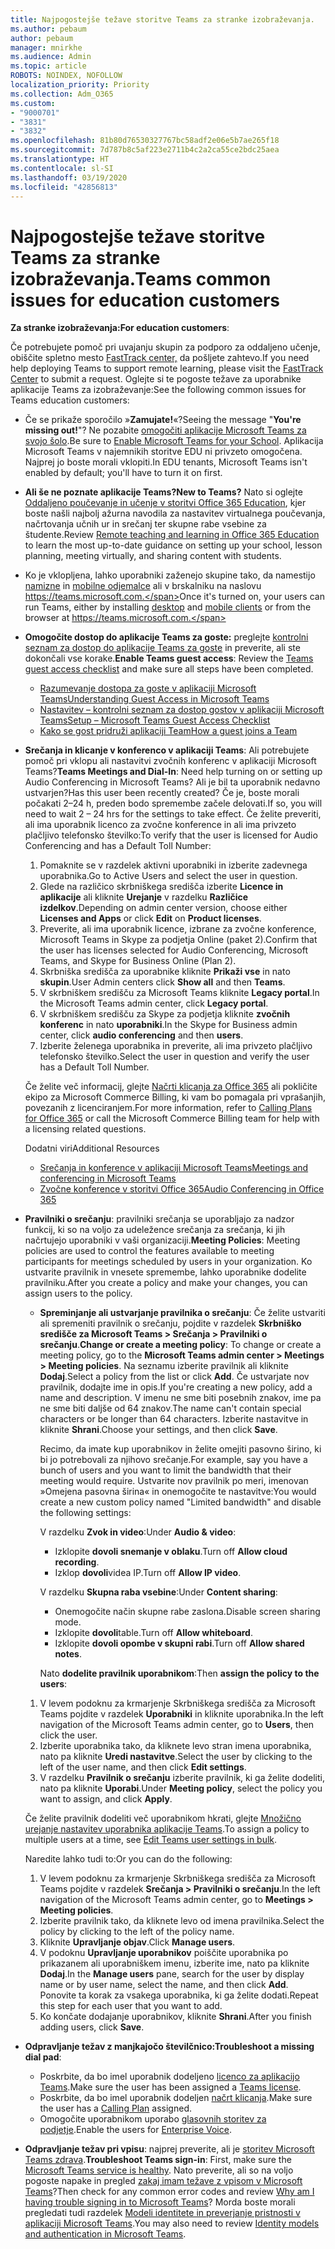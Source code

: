 ```yaml
---
title: Najpogostejše težave storitve Teams za stranke izobraževanja.
ms.author: pebaum
author: pebaum
manager: mnirkhe
ms.audience: Admin
ms.topic: article
ROBOTS: NOINDEX, NOFOLLOW
localization_priority: Priority
ms.collection: Adm_O365
ms.custom:
- "9000701"
- "3831"
- "3832"
ms.openlocfilehash: 81b80d76530327767bc58adf2e06e5b7ae265f18
ms.sourcegitcommit: 7d787b8c5af223e2711b4c2a2ca55ce2bdc25aea
ms.translationtype: HT
ms.contentlocale: sl-SI
ms.lasthandoff: 03/19/2020
ms.locfileid: "42856813"
---
```

# <a name="teams-common-issues-for-education-customers"></a><span data-ttu-id="05554-102">Najpogostejše težave storitve Teams za stranke izobraževanja.</span><span class="sxs-lookup"><span data-stu-id="05554-102">Teams common issues for education customers</span></span>

<span data-ttu-id="05554-103">**Za stranke izobraževanja:**</span><span class="sxs-lookup"><span data-stu-id="05554-103">**For education customers**:</span></span>

<span data-ttu-id="05554-104">Če potrebujete pomoč pri uvajanju skupin za podporo za oddaljeno učenje, obiščite spletno mesto [FastTrack center,](https://www.microsoft.com/fasttrack) da pošljete zahtevo.</span><span class="sxs-lookup"><span data-stu-id="05554-104">If you need help deploying Teams to support remote learning, please visit the [FastTrack Center](https://www.microsoft.com/fasttrack) to submit a request.</span></span> <span data-ttu-id="05554-105">Oglejte si te pogoste težave za uporabnike aplikacije Teams za izobraževanje:</span><span class="sxs-lookup"><span data-stu-id="05554-105">See the following common issues for Teams education customers:</span></span>

- <span data-ttu-id="05554-106">Če se prikaže sporočilo »**Zamujate!**«?</span><span class="sxs-lookup"><span data-stu-id="05554-106">Seeing the message "**You're missing out!**"?</span></span> <span data-ttu-id="05554-107">Ne pozabite [omogočiti aplikacije Microsoft Teams za svojo šolo](https://docs.microsoft.com/microsoft-365/education/intune-edu-trial/enable-microsoft-teams).</span><span class="sxs-lookup"><span data-stu-id="05554-107">Be sure to [Enable Microsoft Teams for your School](https://docs.microsoft.com/microsoft-365/education/intune-edu-trial/enable-microsoft-teams).</span></span> <span data-ttu-id="05554-108">Aplikacija Microsoft Teams v najemnikih storitve EDU ni privzeto omogočena. Najprej jo boste morali vklopiti.</span><span class="sxs-lookup"><span data-stu-id="05554-108">In EDU tenants, Microsoft Teams isn't enabled by default; you'll have to turn it on first.</span></span>

- <span data-ttu-id="05554-109">**Ali še ne poznate aplikacije Teams?**</span><span class="sxs-lookup"><span data-stu-id="05554-109">**New to Teams?**</span></span> <span data-ttu-id="05554-110">Nato si oglejte [Oddaljeno poučevanje in učenje v storitvi Office 365 Education](https://support.office.com/article/remote-teaching-and-learning-in-office-365-education-f651ccae-7b65-478b-8366-51bb884025c4), kjer boste našli najbolj ažurna navodila za nastavitev virtualnega poučevanja, načrtovanja učnih ur in srečanj ter skupne rabe vsebine za študente.</span><span class="sxs-lookup"><span data-stu-id="05554-110">Review [Remote teaching and learning in Office 365 Education](https://support.office.com/article/remote-teaching-and-learning-in-office-365-education-f651ccae-7b65-478b-8366-51bb884025c4) to learn the most up-to-date guidance on setting up your school, lesson planning, meeting virtually, and sharing content with students.</span></span>

- <span data-ttu-id="05554-111">Ko je vklopljena, lahko uporabniki zaženejo skupine tako, da namestijo [namizne](https://docs.microsoft.com/MicrosoftTeams/get-clients#desktop-client) in [mobilne odjemalce](https://docs.microsoft.com/MicrosoftTeams/get-clients#mobile-clients) ali v brskalniku na naslovu https://teams.microsoft.com.</span><span class="sxs-lookup"><span data-stu-id="05554-111">Once it's turned on, your users can run Teams, either by installing [desktop](https://docs.microsoft.com/MicrosoftTeams/get-clients#desktop-client) and [mobile clients](https://docs.microsoft.com/MicrosoftTeams/get-clients#mobile-clients) or from the browser at https://teams.microsoft.com.</span></span>

- <span data-ttu-id="05554-112">**Omogočite dostop do aplikacije Teams za goste:** preglejte [kontrolni seznam za dostop do aplikacije Teams za goste](https://docs.microsoft.com/microsoftteams/guest-access-checklist) in preverite, ali ste dokončali vse korake.</span><span class="sxs-lookup"><span data-stu-id="05554-112">**Enable Teams guest access**: Review the [Teams guest access checklist](https://docs.microsoft.com/microsoftteams/guest-access-checklist) and make sure all steps have been completed.</span></span>
    - [<span data-ttu-id="05554-113">Razumevanje dostopa za goste v aplikaciji Microsoft Teams</span><span class="sxs-lookup"><span data-stu-id="05554-113">Understanding Guest Access in Microsoft Teams</span></span>](https://docs.microsoft.com/microsoftteams/guest-access)
    - [<span data-ttu-id="05554-114">Nastavitev – kontrolni seznam za dostop gostov v aplikaciji Microsoft Teams</span><span class="sxs-lookup"><span data-stu-id="05554-114">Setup – Microsoft Teams Guest Access Checklist</span></span>](https://docs.microsoft.com/microsoftteams/guest-access-checklist)
    - [<span data-ttu-id="05554-115">Kako se gost pridruži aplikaciji Team</span><span class="sxs-lookup"><span data-stu-id="05554-115">How a guest joins a Team</span></span>](https://docs.microsoft.com/microsoftteams/guest-joins)

- <span data-ttu-id="05554-116">**Srečanja in klicanje v konferenco v aplikaciji Teams**: Ali potrebujete pomoč pri vklopu ali nastavitvi zvočnih konferenc v aplikaciji Microsoft Teams?</span><span class="sxs-lookup"><span data-stu-id="05554-116">**Teams Meetings and Dial-In**: Need help turning on or setting up Audio Conferencing in Microsoft Teams?</span></span> <span data-ttu-id="05554-117">Ali je bil ta uporabnik nedavno ustvarjen?</span><span class="sxs-lookup"><span data-stu-id="05554-117">Has this user been recently created?</span></span> <span data-ttu-id="05554-118">Če je, boste morali počakati 2–24 h, preden bodo spremembe začele delovati.</span><span class="sxs-lookup"><span data-stu-id="05554-118">If so, you will need to wait 2 – 24 hrs for the settings to take effect.</span></span> <span data-ttu-id="05554-119">Če želite preveriti, ali ima uporabnik licenco za zvočne konference in ali ima privzeto plačljivo telefonsko številko:</span><span class="sxs-lookup"><span data-stu-id="05554-119">To verify that the user is licensed for Audio Conferencing and has a Default Toll Number:</span></span>
    1. <span data-ttu-id="05554-120">Pomaknite se v razdelek aktivni uporabniki in izberite zadevnega uporabnika.</span><span class="sxs-lookup"><span data-stu-id="05554-120">Go to Active Users and select the user in question.</span></span>
    2. <span data-ttu-id="05554-121">Glede na različico skrbniškega središča izberite **Licence in aplikacije** ali kliknite **Urejanje** v razdelku **Različice izdelkov**.</span><span class="sxs-lookup"><span data-stu-id="05554-121">Depending on admin center version, choose either **Licenses and Apps** or click **Edit** on **Product licenses**.</span></span>
    3. <span data-ttu-id="05554-122">Preverite, ali ima uporabnik licence, izbrane za zvočne konference, Microsoft Teams in Skype za podjetja Online (paket 2).</span><span class="sxs-lookup"><span data-stu-id="05554-122">Confirm that the user has licenses selected for Audio Conferencing, Microsoft Teams, and Skype for Business Online (Plan 2).</span></span>
    4. <span data-ttu-id="05554-123">Skrbniška središča za uporabnike kliknite **Prikaži vse** in nato **skupin**.</span><span class="sxs-lookup"><span data-stu-id="05554-123">User Admin centers click **Show all** and then **Teams**.</span></span>
    5. <span data-ttu-id="05554-124">V skrbniškem središču za Microsoft Teams kliknite **Legacy portal**.</span><span class="sxs-lookup"><span data-stu-id="05554-124">In the Microsoft Teams admin center, click **Legacy portal**.</span></span>
    6. <span data-ttu-id="05554-125">V skrbniškem središču za Skype za podjetja kliknite **zvočnih konferenc** in nato **uporabniki**.</span><span class="sxs-lookup"><span data-stu-id="05554-125">In the Skype for Business admin center, click **audio conferencing** and then **users**.</span></span>
    7. <span data-ttu-id="05554-126">Izberite želenega uporabnika in preverite, ali ima privzeto plačljivo telefonsko številko.</span><span class="sxs-lookup"><span data-stu-id="05554-126">Select the user in question and verify the user has a Default Toll Number.</span></span>

    <span data-ttu-id="05554-127">Če želite več informacij, glejte [Načrti klicanja za Office 365](https://docs.microsoft.com/microsoftteams/calling-plans-for-office-365) ali pokličite ekipo za Microsoft Commerce Billing, ki vam bo pomagala pri vprašanjih, povezanih z licenciranjem.</span><span class="sxs-lookup"><span data-stu-id="05554-127">For more information, refer to [Calling Plans for Office 365](https://docs.microsoft.com/microsoftteams/calling-plans-for-office-365) or call the Microsoft Commerce Billing team for help with a licensing related questions.</span></span>

    <span data-ttu-id="05554-128">Dodatni viri</span><span class="sxs-lookup"><span data-stu-id="05554-128">Additional Resources</span></span>

    - [<span data-ttu-id="05554-129">Srečanja in konference v aplikaciji Microsoft Teams</span><span class="sxs-lookup"><span data-stu-id="05554-129">Meetings and conferencing in Microsoft Teams</span></span>](https://docs.microsoft.com/microsoftteams/deploy-meetings-microsoft-teams-landing-page)
    - [<span data-ttu-id="05554-130">Zvočne konference v storitvi Office 365</span><span class="sxs-lookup"><span data-stu-id="05554-130">Audio Conferencing in Office 365</span></span>](https://docs.microsoft.com/microsoftteams/audio-conferencing-in-office-365)

- <span data-ttu-id="05554-131">**Pravilniki o srečanju**: pravilniki srečanja se uporabljajo za nadzor funkcij, ki so na voljo za udeležence srečanja za srečanja, ki jih načrtujejo uporabniki v vaši organizaciji.</span><span class="sxs-lookup"><span data-stu-id="05554-131">**Meeting Policies**: Meeting policies are used to control the features available to meeting participants for meetings scheduled by users in your organization.</span></span> <span data-ttu-id="05554-132">Ko ustvarite pravilnik in vnesete spremembe, lahko uporabnike dodelite pravilniku.</span><span class="sxs-lookup"><span data-stu-id="05554-132">After you create a policy and make your changes, you can assign users to the policy.</span></span>

    - <span data-ttu-id="05554-133">**Spreminjanje ali ustvarjanje pravilnika o srečanju**: Če želite ustvariti ali spremeniti pravilnik o srečanju, pojdite v razdelek **Skrbniško središče za Microsoft Teams > Srečanja > Pravilniki o srečanju**.</span><span class="sxs-lookup"><span data-stu-id="05554-133">**Change or create a meeting policy**: To change or create a meeting policy, go to the **Microsoft Teams admin center > Meetings > Meeting policies**.</span></span> <span data-ttu-id="05554-134">Na seznamu izberite pravilnik ali kliknite **Dodaj**.</span><span class="sxs-lookup"><span data-stu-id="05554-134">Select a policy from the list or click **Add**.</span></span> <span data-ttu-id="05554-135">Če ustvarjate nov pravilnik, dodajte ime in opis.</span><span class="sxs-lookup"><span data-stu-id="05554-135">If you're creating a new policy, add a name and description.</span></span> <span data-ttu-id="05554-136">V imenu ne sme biti posebnih znakov, ime pa ne sme biti daljše od 64 znakov.</span><span class="sxs-lookup"><span data-stu-id="05554-136">The name can't contain special characters or be longer than 64 characters.</span></span> <span data-ttu-id="05554-137">Izberite nastavitve in kliknite **Shrani**.</span><span class="sxs-lookup"><span data-stu-id="05554-137">Choose your settings, and then click **Save**.</span></span> 
    
        <span data-ttu-id="05554-138">Recimo, da imate kup uporabnikov in želite omejiti pasovno širino, ki bi jo potrebovali za njihovo srečanje.</span><span class="sxs-lookup"><span data-stu-id="05554-138">For example, say you have a bunch of users and you want to limit the bandwidth that their meeting would require.</span></span> <span data-ttu-id="05554-139">Ustvarite nov pravilnik po meri, imenovan »Omejena pasovna širina« in onemogočite te nastavitve:</span><span class="sxs-lookup"><span data-stu-id="05554-139">You would create a new custom policy named "Limited bandwidth" and disable the following settings:</span></span>

        <span data-ttu-id="05554-140">V razdelku **Zvok in video**:</span><span class="sxs-lookup"><span data-stu-id="05554-140">Under **Audio & video**:</span></span>
        - <span data-ttu-id="05554-141">Izklopite **dovoli snemanje v oblaku**.</span><span class="sxs-lookup"><span data-stu-id="05554-141">Turn off **Allow cloud recording**.</span></span>
        - <span data-ttu-id="05554-142">Izklop **dovoli**videa IP.</span><span class="sxs-lookup"><span data-stu-id="05554-142">Turn off **Allow IP video**.</span></span>

        <span data-ttu-id="05554-143">V razdelku **Skupna raba vsebine**:</span><span class="sxs-lookup"><span data-stu-id="05554-143">Under **Content sharing**:</span></span>

        - <span data-ttu-id="05554-144">Onemogočite način skupne rabe zaslona.</span><span class="sxs-lookup"><span data-stu-id="05554-144">Disable screen sharing mode.</span></span>
        - <span data-ttu-id="05554-145">Izklopite **dovoli**table.</span><span class="sxs-lookup"><span data-stu-id="05554-145">Turn off **Allow whiteboard**.</span></span>
        - <span data-ttu-id="05554-146">Izklopite **dovoli opombe v skupni rabi**.</span><span class="sxs-lookup"><span data-stu-id="05554-146">Turn off **Allow shared notes**.</span></span>

        <span data-ttu-id="05554-147">Nato **dodelite pravilnik uporabnikom**:</span><span class="sxs-lookup"><span data-stu-id="05554-147">Then **assign the policy to the users**:</span></span>

    1. <span data-ttu-id="05554-148">V levem podoknu za krmarjenje Skrbniškega središča za Microsoft Teams pojdite v razdelek **Uporabniki** in kliknite uporabnika.</span><span class="sxs-lookup"><span data-stu-id="05554-148">In the left navigation of the Microsoft Teams admin center, go to **Users**, then click the user.</span></span>
    2. <span data-ttu-id="05554-149">Izberite uporabnika tako, da kliknete levo stran imena uporabnika, nato pa kliknite **Uredi nastavitve**.</span><span class="sxs-lookup"><span data-stu-id="05554-149">Select the user by clicking to the left of the user name, and then click **Edit settings**.</span></span>
    3. <span data-ttu-id="05554-150">V razdelku **Pravilnik o srečanju** izberite pravilnik, ki ga želite dodeliti, nato pa kliknite **Uporabi**.</span><span class="sxs-lookup"><span data-stu-id="05554-150">Under **Meeting policy**, select the policy you want to assign, and click **Apply**.</span></span>

    <span data-ttu-id="05554-151">Če želite pravilnik dodeliti več uporabnikom hkrati, glejte [Množično urejanje nastavitev uporabnika aplikacije Teams](https://docs.microsoft.com/microsoftteams/edit-user-settings-in-bulk).</span><span class="sxs-lookup"><span data-stu-id="05554-151">To assign a policy to multiple users at a time, see [Edit Teams user settings in bulk](https://docs.microsoft.com/microsoftteams/edit-user-settings-in-bulk).</span></span>

    <span data-ttu-id="05554-152">Naredite lahko tudi to:</span><span class="sxs-lookup"><span data-stu-id="05554-152">Or you can do the following:</span></span>
    1. <span data-ttu-id="05554-153">V levem podoknu za krmarjenje Skrbniškega središča za Microsoft Teams pojdite v razdelek **Srečanja > Pravilniki o srečanju**.</span><span class="sxs-lookup"><span data-stu-id="05554-153">In the left navigation of the Microsoft Teams admin center, go to **Meetings > Meeting policies**.</span></span>
    2. <span data-ttu-id="05554-154">Izberite pravilnik tako, da kliknete levo od imena pravilnika.</span><span class="sxs-lookup"><span data-stu-id="05554-154">Select the policy by clicking to the left of the policy name.</span></span>
    3. <span data-ttu-id="05554-155">Kliknite **Upravljanje objav**.</span><span class="sxs-lookup"><span data-stu-id="05554-155">Click **Manage users**.</span></span>
    4. <span data-ttu-id="05554-156">V podoknu **Upravljanje uporabnikov** poiščite uporabnika po prikazanem ali uporabniškem imenu, izberite ime, nato pa kliknite **Dodaj**.</span><span class="sxs-lookup"><span data-stu-id="05554-156">In the **Manage users** pane, search for the user by display name or by user name, select the name, and then click **Add**.</span></span> <span data-ttu-id="05554-157">Ponovite ta korak za vsakega uporabnika, ki ga želite dodati.</span><span class="sxs-lookup"><span data-stu-id="05554-157">Repeat this step for each user that you want to add.</span></span>
    5. <span data-ttu-id="05554-158">Ko končate dodajanje uporabnikov, kliknite **Shrani**.</span><span class="sxs-lookup"><span data-stu-id="05554-158">After you finish adding users, click **Save**.</span></span>

- <span data-ttu-id="05554-159">**Odpravljanje težav z manjkajočo številčnico:**</span><span class="sxs-lookup"><span data-stu-id="05554-159">**Troubleshoot a missing dial pad**:</span></span>
    - <span data-ttu-id="05554-160">Poskrbite, da bo imel uporabnik dodeljeno [licenco za aplikacijo Teams](https://docs.microsoft.com/MicrosoftTeams/assign-teams-licenses).</span><span class="sxs-lookup"><span data-stu-id="05554-160">Make sure the user has been assigned a [Teams license](https://docs.microsoft.com/MicrosoftTeams/assign-teams-licenses).</span></span>
    - <span data-ttu-id="05554-161">Poskrbite, da bo imel uporabnik dodeljen [načrt klicanja](https://docs.microsoft.com/MicrosoftTeams/calling-plan-landing-page).</span><span class="sxs-lookup"><span data-stu-id="05554-161">Make sure the user has a [Calling Plan](https://docs.microsoft.com/MicrosoftTeams/calling-plan-landing-page) assigned.</span></span>
    - <span data-ttu-id="05554-162">Omogočite uporabnikom uporabo [glasovnih storitev za podjetje](https://docs.microsoft.com/skypeforbusiness/skype-for-business-hybrid-solutions/plan-your-phone-system-cloud-pbx-solution/enable-users-for-enterprise-voice-online-and-phone-system-voicemail#to-enable-your-users-for-phone-system-in-office-365-voice-and-voicemail).</span><span class="sxs-lookup"><span data-stu-id="05554-162">Enable the users for [Enterprise Voice](https://docs.microsoft.com/skypeforbusiness/skype-for-business-hybrid-solutions/plan-your-phone-system-cloud-pbx-solution/enable-users-for-enterprise-voice-online-and-phone-system-voicemail#to-enable-your-users-for-phone-system-in-office-365-voice-and-voicemail).</span></span>

- <span data-ttu-id="05554-163">**Odpravljanje težav pri vpisu**: najprej preverite, ali je [storitev Microsoft Teams zdrava](https://admin.microsoft.com/Adminportal/Home?source=applauncher#/servicehealth).</span><span class="sxs-lookup"><span data-stu-id="05554-163">**Troubleshoot Teams sign-in**: First, make sure the [Microsoft Teams service is healthy](https://admin.microsoft.com/Adminportal/Home?source=applauncher#/servicehealth).</span></span> <span data-ttu-id="05554-164">Nato preverite, ali so na voljo pogoste napake in pregled [zakaj imam težave z vpisom v Microsoft Teams](https://support.office.com/article/a02f683b-61a3-4008-9447-ee60c5593b0f)?</span><span class="sxs-lookup"><span data-stu-id="05554-164">Then check for any common error codes and review [Why am I having trouble signing in to Microsoft Teams](https://support.office.com/article/a02f683b-61a3-4008-9447-ee60c5593b0f)?</span></span> <span data-ttu-id="05554-165">Morda boste morali pregledati tudi razdelek [Modeli identitete in preverjanje pristnosti v aplikaciji Microsoft Teams](https://docs.microsoft.com/MicrosoftTeams/identify-models-authentication).</span><span class="sxs-lookup"><span data-stu-id="05554-165">You may also need to review [Identity models and authentication in Microsoft Teams](https://docs.microsoft.com/MicrosoftTeams/identify-models-authentication).</span></span>
